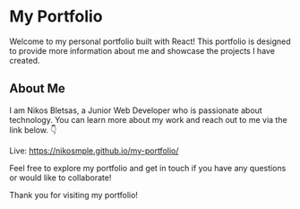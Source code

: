 # My Portfolio

Welcome to my personal portfolio built with React! This portfolio is designed to provide more information about me and showcase the projects I have created.

## About Me

I am Nikos Bletsas, a Junior Web Developer who is passionate about technology. You can learn more about my work and reach out to me via the link below. 👇

Live: https://nikosmple.github.io/my-portfolio/

Feel free to explore my portfolio and get in touch if you have any questions or would like to collaborate!

Thank you for visiting my portfolio!







